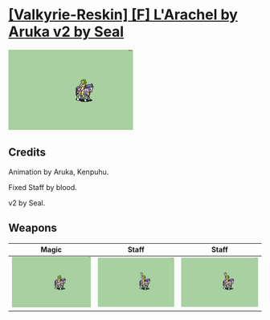# [\[Valkyrie-Reskin\] \[F\] L'Arachel by Aruka v2 by Seal](./)

<img src="./6.%20Magic/Magic_000.png" alt="[Valkyrie-Reskin] [F] L'Arachel by Aruka v2 by Seal standing" />

## Credits

Animation by Aruka, Kenpuhu.

Fixed Staff by blood.

v2 by Seal.

## Weapons


|Magic |Staff |Staff |
|  :---: | :---: | :---: |
| <img alt="Magic animation" src="./6.%20Magic/Magic.gif" /> | <img alt="Staff animation" src="./7.%20Staff/Staff.gif" /> | <img alt="Staff animation" src="./7.%20Staff%20(Fixed)/Staff.gif" /> |
